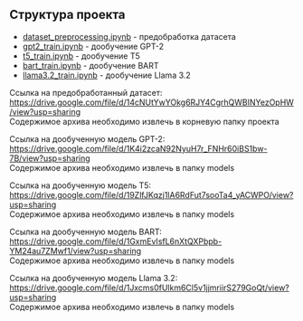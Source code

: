 ## Структура проекта

 - [dataset_preprocessing.ipynb](./dataset_preprocessing.ipynb) - предобработка датасета
 - [gpt2_train.ipynb](./gpt2_train.ipynb) - дообучение GPT-2
 - [t5_train.ipynb](./t5_train.ipynb) - дообучение T5
 - [bart_train.ipynb](./bart_train.ipynb) - дообучение BART
 - [llama3.2_train.ipynb](./llama3.2_train.ipynb) - дообучение Llama 3.2

Ссылка на предобработанный датасет:
https://drive.google.com/file/d/14cNUtYwYOkg6RJY4CgrhQWBINYezOpHW/view?usp=sharing  
Содержимое архива необходимо извлечь в корневую папку проекта

Ссылка на дообученную модель GPT-2:  
https://drive.google.com/file/d/1K4i2zcaN92NyuH7r_FNHr60iBS1bw-7B/view?usp=sharing  
Содержимое архива необходимо извлечь в папку models

Ссылка на дообученную модель T5:  
https://drive.google.com/file/d/19ZlfJKqzj1lA6RdFut7sooTa4_yACWPO/view?usp=sharing  
Содержимое архива необходимо извлечь в папку models

Ссылка на дообученную модель BART:  
https://drive.google.com/file/d/1GxmEvIsfL6nXtQXPbpb-YM24au7ZMwf1/view?usp=sharing  
Содержимое архива необходимо извлечь в папку models

Ссылка на дообученную модель Llama 3.2:  
https://drive.google.com/file/d/1Jxcms0fUlkm6Cl5v1jjmriirS279GoQt/view?usp=sharing  
Содержимое архива необходимо извлечь в папку models